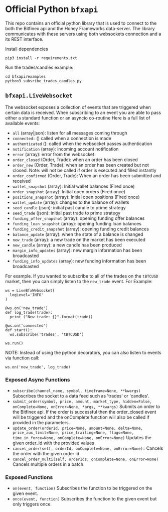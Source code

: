 # Official Python `bfxapi`
This repo contains an official python library that is used to connect to the both the Bitfinex api and the Honey Frameworks data-server. The library communicates with these servers using both websockets connection and a its REST interface.

Install dependencies
```
pip3 install -r requirements.txt
```
Run the trades/candles example:
```
cd bfxapi/examples
python3 subsribe_trades_candles.py
```

## `bfxapi.LiveWebsocket`
The websocket exposes a collection of events that are triggered when certain data is received. When subscribing to an event you are able to pass either a standard function or an asyncio co-routine Here is a full list of available events:

- `all` (array|json): listen for all messages coming through
- `connected:` () called when a connection is made
- `authenticated` (): called when the websocket passes authentication
- `notification` (array): incoming account notification
- `error` (array): error from the websocket
- `order_closed` (Order, Trade): when an order has been closed
- `order_new` (Order, Trade): when an order has been created but not closed. Note: will not be called if order is executed and filled instantly
- `order_confirmed` (Order, Trade): When an order has been submitted and received
- `wallet_snapshot` (array): Initial wallet balances (Fired once)
- `order_snapshot` (array): Initial open orders (Fired once)
- `positions_snapshot` (array): Initial open positions (Fired once)
- `wallet_update` (array): changes to the balance of wallets
- `seed_candle` (json): initial past candle to prime strategy
- `seed_trade` (json): initial past trade to prime strategy
- `funding_offer_snapshot` (array): opening funding offer balances
- `funding_loan_snapshot` (array): opening funding loan balances
- `funding_credit_snapshot` (array): opening funding credit balances
- `balance_update` (array): when the state of a balance is changed
- `new_trade` (array): a new trade on the market has been executed
- `new_candle` (array): a new candle has been produced
- `margin_info_updates` (array): new margin information has been broadcasted
- `funding_info_updates` (array): new funding information has been broadcasted

For example. If you wanted to subscribe to all of the trades on the `tBTCUSD` market, then you can simply listen to the `new_trade` event. For Example:

```
ws = LiveBfxWebsocket(
  logLevel='INFO'
)

@ws.on('new_trade')
def log_trade(trade):
  print ("New trade: {}".format(trade))

@ws.on('connected')
def start():
  ws.subscribe('trades', 'tBTCUSD')

ws.run()
```

NOTE: Instead of using the python decorators, you can also listen to events via function call:

```
ws.on('new_trade', log_trade)
```

### Exposed Async Functions

- `subscribe(channel_name, symbol, timeframe=None, **kwargs)`
  Subscribes the socket to a data feed such as 'trades' or 'candles'.
- `submit_order(symbol, price, amount, market_type, hidden=False, onComplete=None, onError=None, *args, **kwargs)`
  Submits an order to the Bitfinex api. If the order is successful then the order_closed event will be triggered and the onComplete function will also be called if provided in the parameters.
- `update_order(orderId, price=None, amount=None, delta=None, price_aux_limit=None, price_trailing=None, flags=None, time_in_force=None, onComplete=None, onError=None)`
  Updates the given order_id with the provided values
- `cancel_order(self, orderId, onComplete=None, onError=None):`
  Cancels the order with the given order id
- `cancel_order_multi(self, orderIds, onComplete=None, onError=None)`
  Cancels multiple orders in a batch.

### Exposed Functions

- `on(event, function)`
  Subscribes the function to be triggered on the given event.
- `once(event, function)`
  Subscribes the function to the given event but only triggers once.
